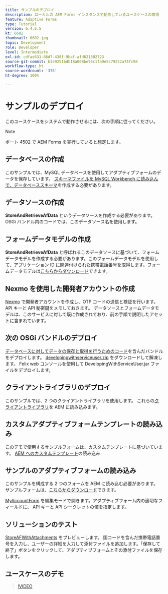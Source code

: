 ```yaml
---
title: サンプルのデプロイ
description: ローカルの AEM Forms インスタンスで動作しているユースケースの取得
feature: Adaptive Forms
type: Tutorial
version: 6.4,6.5
kt: 6602
thumbnail: 6602.jpg
topic: Development
role: Developer
level: Intermediate
exl-id: cdfae631-86d7-438f-9baf-afd621802723
source-git-commit: b3e9251bdb18a008be95c1fa9e5c79252a74fc98
workflow-type: ht
source-wordcount: '376'
ht-degree: 100%

---
```


# サンプルのデプロイ

このユースケースをシステムで動作させるには、次の手順に従ってください。

>[!NOTE]
>ポート 4502 で AEM Forms を実行していると想定します。


## データベースの作成

このサンプルでは、MySQL データベースを使用してアダプティブフォームのデータを保存しています。 [スキーマファイルを MySQL Workbench に読み込んで、データベーススキーマ](assets/data-base-schema.sql)を作成する必要があります。

## データソースの作成

**StoreAndRetrieveAfData** というデータソースを作成する必要があります。OSGi バンドル内のコードでは、このデータソース名を使用します。

## フォームデータモデルの作成

**StoreAndRetrieveAfData** と呼ばれるこのデータソースに基づいて、フォームデータモデルを作成する必要があります。このフォームデータモデルを使用して、アプリケーション ID に関連付けられた携帯電話番号を取得します。フォームデータモデルは[こちらからダウンロード](assets/2-Factor-Authentication-DataSource-and-FDM.zip)できます。

## Nexmo を使用した開発者アカウントの作成

[Nexmo](https://dashboard.nexmo.com/) で開発者アカウントを作成し、OTP コードの送信と検証を行います。 API キーと API 秘密鍵をメモしておきます。 データソースとフォームデータモデルは、このサービスに対して既に作成されており、前の手順で説明したアセットに含まれています。

## 次の OSGi バンドルのデプロイ

[データベースに対してデータの保存と取得を行うためのコード](assets/FetchPartiallyCompletedForm.PartiallyCompletedForm.core-1.0-SNAPSHOT.jar)を含んだバンドルをデプロイします。
[developingwithserviceuser.zip](https://experienceleague.adobe.com/docs/experience-manager-learn/assets/developingwithserviceuser.zip) をダウンロードして解凍します。
Felix web コンソールを使用して DevelopingWithServiceUser.jar ファイルをデプロイします。

## クライアントライブラリのデプロイ

このサンプルでは、2 つのクライアントライブラリを使用します。 これらの[クライアントライブラリ](assets/client-libraries.zip)を AEM に読み込みます。

## カスタムアダプティブフォームテンプレートの読み込み

このデモで使用するサンプルフォームは、カスタムテンプレートに基づいています。 [AEM へのカスタムテンプレート](assets/custom-template-with-page-component.zip)の読み込み

## サンプルのアダプティブフォームの読み込み

このサンプルを構成する 2 つのフォームを AEM に読み込む必要があります。 サンプルフォームは、[こちらからダウンロード](assets/sample-forms.zip)できます。

[MyAccountForm](http://localhost:4502/editor.html/content/forms/af/myaccountform.html) を編集モードで開きます。アダプティブフォーム内の適切なフィールドに、 API キーと API シークレットの値を指定します。

## ソリューションのテスト

[StoreAFWithAttachments](http://localhost:4502/content/dam/formsanddocuments/storeafwithattachments/jcr:content?wcmmode=disabled) をプレビューします。
国コードを含んだ携帯電話番号を入力し、ユーザーの詳細を入力して添付ファイルを追加します。「保存して終了」ボタンをクリックして、アダプティブフォームとその添付ファイルを保存します。


## ユースケースのデモ

>[!VIDEO](https://video.tv.adobe.com/v/327122?quality=12&learn=on)
